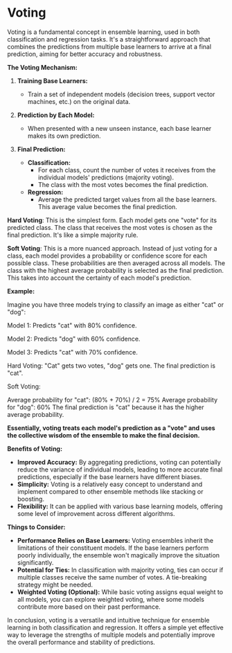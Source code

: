 # Voting

Voting is a fundamental concept in ensemble learning, used in both classification and regression tasks. It's a straightforward approach that combines the predictions from multiple base learners to arrive at a final prediction, aiming for better accuracy and robustness.

**The Voting Mechanism:**

1. **Training Base Learners:**
    - Train a set of independent models (decision trees, support vector machines, etc.) on the original data.

2. **Prediction by Each Model:**
    - When presented with a new unseen instance, each base learner makes its own prediction.

3. **Final Prediction:**
   - **Classification:**
        - For each class, count the number of votes it receives from the individual models' predictions (majority voting).
        - The class with the most votes becomes the final prediction.
   - **Regression:**
        - Average the predicted target values from all the base learners. This average value becomes the final prediction.

**Hard Voting**: This is the simplest form. Each model gets one "vote" for its predicted class. The class that receives the most votes is chosen as the final prediction. It's like a simple majority rule.

**Soft Voting**: This is a more nuanced approach. Instead of just voting for a class, each model provides a probability or confidence score for each possible class. These probabilities are then averaged across all models. The class with the highest average probability is selected as the final prediction. This takes into account the certainty of each model's prediction.  

**Example:**

Imagine you have three models trying to classify an image as either "cat" or "dog":

Model 1: Predicts "cat" with 80% confidence.

Model 2: Predicts "dog" with 60% confidence.

Model 3: Predicts "cat" with 70% confidence.

Hard Voting: "Cat" gets two votes, "dog" gets one. The final prediction is "cat".

Soft Voting:

Average probability for "cat": (80% + 70%) / 2 = 75%
Average probability for "dog": 60%
The final prediction is "cat" because it has the higher average probability.

**Essentially, voting treats each model's prediction as a "vote" and uses the collective wisdom of the ensemble to make the final decision.**

**Benefits of Voting:**

- **Improved Accuracy:** By aggregating predictions, voting can potentially reduce the variance of individual models, leading to more accurate final predictions, especially if the base learners have different biases.
- **Simplicity:** Voting is a relatively easy concept to understand and implement compared to other ensemble methods like stacking or boosting.
- **Flexibility:** It can be applied with various base learning models, offering some level of improvement across different algorithms.

**Things to Consider:**

- **Performance Relies on Base Learners:** Voting ensembles inherit the limitations of their constituent models. If the base learners perform poorly individually, the ensemble won't magically improve the situation significantly.
- **Potential for Ties:** In classification with majority voting, ties can occur if multiple classes receive the same number of votes. A tie-breaking strategy might be needed.
- **Weighted Voting (Optional):** While basic voting assigns equal weight to all models, you can explore weighted voting, where some models contribute more based on their past performance.

In conclusion, voting is a versatile and intuitive technique for ensemble learning in both classification and regression. It offers a simple yet effective way to leverage the strengths of multiple models and potentially improve the overall performance and stability of predictions.
